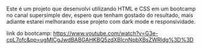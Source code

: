 Este é um projeto que desenvolvi utilizando HTML e CSS em um bootcamp no canal supersimple dev, espero que tenham gostado do resultado, mais adiante estarei melhorando esse projeto com dark mode e responsividade.

link do bootcamp: https://www.youtube.com/watch?v=G3e-cpL7ofc&pp=ugMICgJwdBABGAHKBQ5zdXBlcnNpbXBsZWRldg%3D%3D